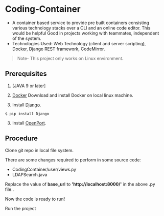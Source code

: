 # Coding-Container
  - A container based service to provide pre built containers consisting various technology stacks over a CLI and an online code editor. This would be helpful Good in projects working with teammates, independent of the system.
  - Technologies Used: Web Technology (client and server scripting), Docker, Django REST framework, CodeMirror.

> Note- This project only works on Linux environment.
## Prerequisites

1. [JAVA 9 or later]

2. [Docker](https://github.com/pranshujain22/Hadoop/blob/master/Docker/Installation.md)
Download and install Docker on local linux machine.

3. Install [Django](https://www.djangoproject.com/).
```
$ pip install Django
```

3. Install [OpenPort](https://openport.io/download).


## Procedure

Clone git repo in local file system.

There are some changes required to perform in some source code:
  - CodingContainer/user/views.py
  - LDAPSearch.java

Replace the value of **base_url** to **'http://localhost:8000/'** in the above .py file..

Now the code is ready to run!

Run the project 
